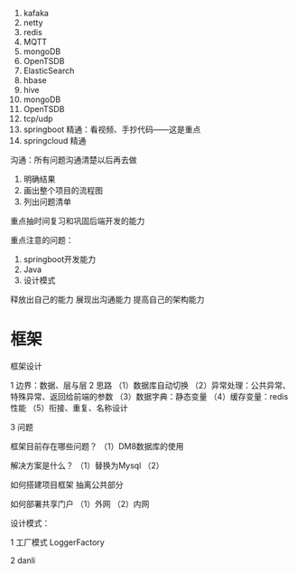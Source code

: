1. kafaka
2. netty
3. redis
4. MQTT
5. mongoDB
6. OpenTSDB
7. ElasticSearch
8. hbase
9. hive
10. mongoDB
11. OpenTSDB
12. tcp/udp
13. springboot 精通：看视频、手抄代码——这是重点
14. springcloud 精通



沟通：所有问题沟通清楚以后再去做
1. 明确结果
2. 画出整个项目的流程图
3. 列出问题清单

重点抽时间复习和巩固后端开发的能力


重点注意的问题：
1. springboot开发能力
2. Java 
3. 设计模式


释放出自己的能力
展现出沟通能力
提高自己的架构能力




# 框架

框架设计

1 边界：数据、层与层
2 思路
（1）数据库自动切换
（2）异常处理：公共异常、特殊异常、返回给前端的参数
（3）数据字典：静态变量
（4）缓存变量：redis性能
（5）衔接、重复、名称设计

3 问题 

框架目前存在哪些问题？
（1）DM8数据库的使用


解决方案是什么？
（1）替换为Mysql
（2）



如何搭建项目框架
抽离公共部分



如何部署共享门户
（1）外网
（2）内网

设计模式：

1 工厂模式 LoggerFactory

2 danli
